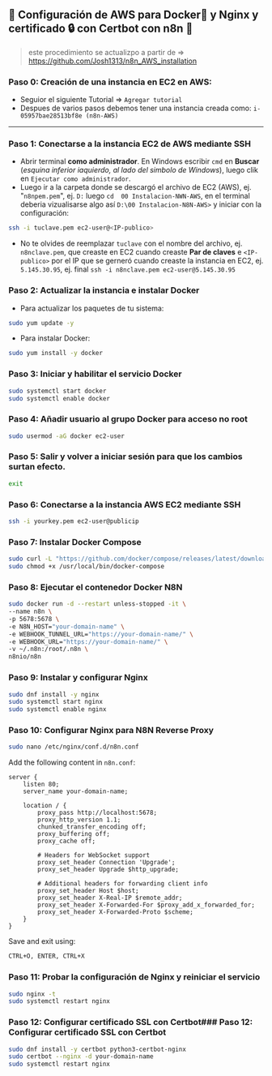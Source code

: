 ## 🚀 Configuración de AWS para Docker🐳 y Nginx y certificado 🔒 con Certbot con n8n 🤖
> este procedimiento se actualizpo a partir de => https://github.com/Josh1313/n8n_AWS_installation

### Paso 0: Creación de una instancia en EC2 en AWS:
- Seguior el siguiente Tutorial => `Agregar tutorial`
- Despues de varios pasos debemos tener una instancia creada como: `i-05957bae28513bf8e (n8n-AWS)`
 
---
### Paso 1: Conectarse a la instancia EC2 de AWS mediante SSH
- Abrir terminal **como administrador**. En Windows  escribir `cmd` en **Buscar** (*esquina inferior iaquierdo, al lado del simbolo de Windows*), luego clik en  `Ejecutar como administrador`.
- Luego ir a la carpeta donde se descargó el archivo de EC2 (AWS), ej. "`n8npem.pem`", ej. `D:` luego `cd  00 Instalacion-NWN-AWS`, en el terminal deberia vizualisarse algo así `D:\00 Instalacion-N8N-AWS>` y iniciar con la configuración:  
```bash
ssh -i tuclave.pem ec2-user@<IP-publico>
```
- No te olvides de reemplazar `tuclave` con el nombre del archivo, ej. `n8nclave.pem`, que creaste en EC2 cuando creaste **Par de claves** e `<IP-publico>` por el IP que se gerneró cuando creaste la instancia en EC2, ej. `5.145.30.95`, ej. final `ssh -i n8nclave.pem ec2-user@5.145.30.95`

### Paso 2: Actualizar la instancia e instalar Docker
- Para actualizar los paquetes de tu sistema:
```bash
sudo yum update -y
```
- Para instalar Docker:
```bash
sudo yum install -y docker
```

### Paso 3: Iniciar y habilitar el servicio Docker
```bash
sudo systemctl start docker
sudo systemctl enable docker
```

### Paso 4: Añadir usuario al grupo Docker para acceso no root
```bash
sudo usermod -aG docker ec2-user
```

### Paso 5: Salir y volver a iniciar sesión para que los cambios surtan efecto.
```bash
exit
```

### Paso 6: Conectarse a la instancia AWS EC2 mediante SSH
```bash
ssh -i yourkey.pem ec2-user@publicip
```

### Paso 7: Instalar Docker Compose
```bash
sudo curl -L "https://github.com/docker/compose/releases/latest/download/docker-compose-$(uname -s)-$(uname -m)" -o /usr/local/bin/docker-compose
sudo chmod +x /usr/local/bin/docker-compose
```

### Paso 8: Ejecutar el contenedor Docker N8N
```bash
sudo docker run -d --restart unless-stopped -it \
--name n8n \
-p 5678:5678 \
-e N8N_HOST="your-domain-name" \
-e WEBHOOK_TUNNEL_URL="https://your-domain-name/" \
-e WEBHOOK_URL="https://your-domain-name/" \
-v ~/.n8n:/root/.n8n \
n8nio/n8n
```

### Paso 9: Instalar y configurar Nginx
```bash
sudo dnf install -y nginx
sudo systemctl start nginx
sudo systemctl enable nginx
```

### Paso 10: Configurar Nginx para N8N Reverse Proxy
```bash
sudo nano /etc/nginx/conf.d/n8n.conf
```
Add the following content in `n8n.conf`:
```nginx
server {
    listen 80;
    server_name your-domain-name;

    location / {
        proxy_pass http://localhost:5678;
        proxy_http_version 1.1;
        chunked_transfer_encoding off;
        proxy_buffering off;
        proxy_cache off;

        # Headers for WebSocket support
        proxy_set_header Connection 'Upgrade';
        proxy_set_header Upgrade $http_upgrade;

        # Additional headers for forwarding client info
        proxy_set_header Host $host;
        proxy_set_header X-Real-IP $remote_addr;
        proxy_set_header X-Forwarded-For $proxy_add_x_forwarded_for;
        proxy_set_header X-Forwarded-Proto $scheme;
    }
}
```
Save and exit using:
```bash
CTRL+O, ENTER, CTRL+X
```

### Paso 11: Probar la configuración de Nginx y reiniciar el servicio
```bash
sudo nginx -t
sudo systemctl restart nginx
```

### Paso 12: Configurar certificado SSL con Certbot### Paso 12: Configurar certificado SSL con Certbot
```bash
sudo dnf install -y certbot python3-certbot-nginx
sudo certbot --nginx -d your-domain-name
sudo systemctl restart nginx
```
